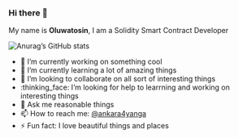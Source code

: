 ### Hi there 👋

My name is **Oluwatosin**, I am a Solidity Smart Contract Developer

![Anurag’s GitHub stats](https://github-readme-stats.vercel.app/api?username=sayrarh&show_icons=true&theme=radical)

- :telescope: I’m currently working on something cool
- :seedling: I’m currently learning a lot of amazing things
- :dancers: I’m looking to collaborate on all sort of interesting things
- :thinking_face: I’m looking for help to learrning and working on interesting things
- :speech_balloon: Ask me reasonable things
- :mailbox: How to reach me: [@ankara4yanga](https://twitter.com/ankara4yanga)
- :zap: Fun fact: I love beautiful things and places


